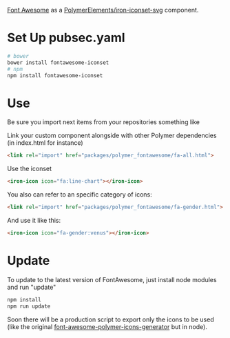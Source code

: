 [Font Awesome](https://github.com/FortAwesome/Font-Awesome) as a [PolymerElements/iron-iconset-svg](https://github.com/PolymerElements/iron-iconset-svg) component.

# Set Up pubsec.yaml
````sh
# bower
bower install fontawesome-iconset
# npm
npm install fontawesome-iconset
````
# Use

Be sure you import next items from your repositories something like

<link rel="import" href="iron-icon.html">
<link rel="import" href="iron-iconset-svg.html">

Link your custom component alongside with other Polymer dependencies (in index.html for instance)
````html
<link rel="import" href="packages/polymer_fontawesome/fa-all.html">
````
Use the iconset
````html
<iron-icon icon="fa:line-chart"></iron-icon>
````
You also can refer to an specific category of icons:
````html
<link rel="import" href="packages/polymer_fontawesome/fa-gender.html">
````
And use it like this:
````html
<iron-icon icon="fa-gender:venus"></iron-icon>
````

# Update

To update to the latest version of FontAwesome, just install node modules and run "update"
````sh
npm install
npm run update
````
Soon there will be a production script to export only the icons to be used (like the original [font-awesome-polymer-icons-generator](https://github.com/philya/font-awesome-polymer-icons-generator) but in node).
